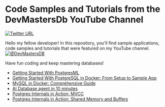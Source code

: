 # Code Samples and Tutorials from the DevMastersDb YouTube Channel

[![Twitter URL](https://img.shields.io/twitter/url/https/twitter.com/denismagda.svg?style=social&label=Follow%20%40DenisMagda)](https://twitter.com/DenisMagda)

Hello my fellow developer! In this repository, you'll find sample applications, code samples and tutorials that were featured on my YouTube channel.
[![@DevMastersDB](https://github.com/dmagda/DevMastersDb/assets/1537233/38dd031e-19d6-4485-aa43-8e4e16f2f2ee)](https://www.youtube.com/@DevMastersDb)

Have fun coding and keep mastering databases!

* [Getting Started With PostgresML](postgres/postgresml_getting_started.md)
* [Getting Started With PostgreSQL in Docker: From Setup to Sample App](postgres/postgres_docker_getting_started.md)
* [MySQL in Docker: Comprehensive Guide](mysql/mysql_docker_getting_started.md)
* [AI Database agent in 10 minutes](postgres/sql_agent/sql_agent_with_postgres_langchain.ipynb)
* [Postgres Internals in Action: MVCC](postgres/postgres_mvcc_backstage.md)
* [Postgres Internals in Action: Shared Memory and Buffers](postgres/postgres_shared_buffers.md)
